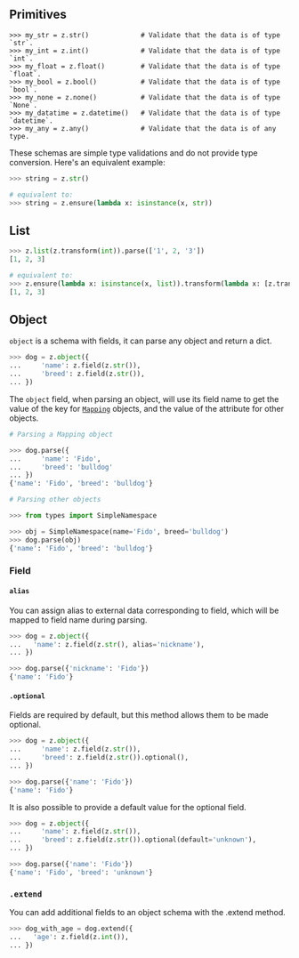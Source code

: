 <!--
```py
>>> import zangar as z

```
-->

## Primitives

```
>>> my_str = z.str()             # Validate that the data is of type `str`.
>>> my_int = z.int()             # Validate that the data is of type `int`.
>>> my_float = z.float()         # Validate that the data is of type `float`.
>>> my_bool = z.bool()           # Validate that the data is of type `bool`.
>>> my_none = z.none()           # Validate that the data is of type `None`.
>>> my_datatime = z.datetime()   # Validate that the data is of type `datetime`.
>>> my_any = z.any()             # Validate that the data is of any type.

```

These schemas are simple type validations and do not provide type conversion. Here's an equivalent example:

```py
>>> string = z.str()

# equivalent to:
>>> string = z.ensure(lambda x: isinstance(x, str))

```

## List

```py
>>> z.list(z.transform(int)).parse(['1', 2, '3'])
[1, 2, 3]

# equivalent to:
>>> z.ensure(lambda x: isinstance(x, list)).transform(lambda x: [z.transform(int).parse(i) for i in x]).parse(['1', 2, '3'])
[1, 2, 3]

```

## Object

`object` is a schema with fields, it can parse any object and return a dict.

```py
>>> dog = z.object({
...     'name': z.field(z.str()),
...     'breed': z.field(z.str()),
... })

```

The `object` field, when parsing an object, will use its field name to get the value of the key for [`Mapping`](https://docs.python.org/3/library/collections.abc.html#collections.abc.Mapping) objects, and the value of the attribute for other objects.

```py
# Parsing a Mapping object

>>> dog.parse({
...     'name': 'Fido',
...     'breed': 'bulldog'
... })
{'name': 'Fido', 'breed': 'bulldog'}

```

```py
# Parsing other objects

>>> from types import SimpleNamespace

>>> obj = SimpleNamespace(name='Fido', breed='bulldog')
>>> dog.parse(obj)
{'name': 'Fido', 'breed': 'bulldog'}

```

### Field

#### `alias`

You can assign alias to external data corresponding to field, which will be mapped to field name during parsing.

```py
>>> dog = z.object({
...   'name': z.field(z.str(), alias='nickname'),
... })

>>> dog.parse({'nickname': 'Fido'})
{'name': 'Fido'}

```

#### `.optional`

Fields are required by default, but this method allows them to be made optional.

```py
>>> dog = z.object({
...     'name': z.field(z.str()),
...     'breed': z.field(z.str()).optional(),
... })

>>> dog.parse({'name': 'Fido'})
{'name': 'Fido'}

```

It is also possible to provide a default value for the optional field.

```py
>>> dog = z.object({
...     'name': z.field(z.str()),
...     'breed': z.field(z.str()).optional(default='unknown'),
... })

>>> dog.parse({'name': 'Fido'})
{'name': 'Fido', 'breed': 'unknown'}

```

### `.extend`

You can add additional fields to an object schema with the .extend method.

```py
>>> dog_with_age = dog.extend({
...   'age': z.field(z.int()),
... })

```
